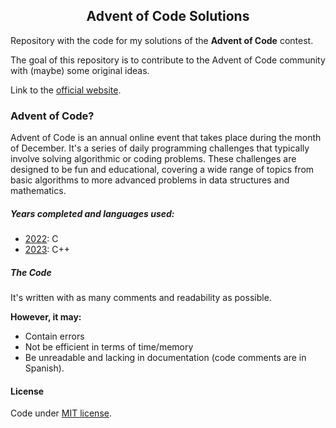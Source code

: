 <div align="center">
    <h2>Advent of Code Solutions</h2>
</div>

Repository with the code for my solutions of the **Advent of Code** contest.

The goal of this repository is to contribute to the Advent of Code community with (maybe) some original ideas.

Link to the [official website](https://adventofcode.com/).

### Advent of Code?

Advent of Code is an annual online event that takes place during the month of December. It's a series of daily programming challenges that typically involve solving algorithmic or coding problems. These challenges are designed to be fun and educational, covering a wide range of topics from basic algorithms to more advanced problems in data structures and mathematics.

##### Years completed and languages used:
 - [2022](https://adventofcode.com/2022): C
 - [2023](https://adventofcode.com/2023): C++

##### The Code

It's written with as many comments and readability as possible.

<b>However, it may:</b>

 - Contain errors
 - Not be efficient in terms of time/memory
 - Be unreadable and lacking in documentation (code comments are in Spanish).

#### License
Code under [MIT license](https://github.com/CLozano03/myAoC/blob/main/LICENSE).

